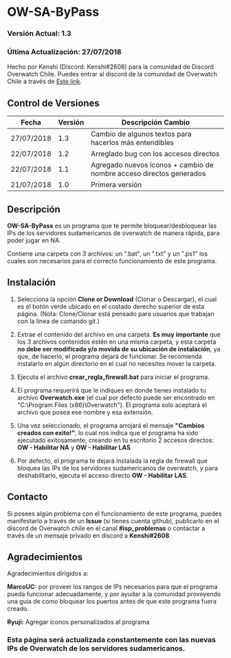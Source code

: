 # OW-SA-ByPass 
### Versión Actual: 1.3
### Última Actualización: 27/07/2018
Hecho por Kenshi (Discord: Kenshi#2608) para la comunidad de Discord Overwatch Chile. Puedes entrar al discord de la comunidad de Overwatch Chile a través de [Este link](https://discord.gg/6Y68tTU).

## Control de Versiones
| Fecha | Versión | Descripción Cambio
| --- | --- | --- |
| 27/07/2018 | 1.3 | Cambio de algunos textos para hacerlos más entendibles |
| 22/07/2018 | 1.2 | Arreglado bug con los accesos directos |
| 22/07/2018 | 1.1 | Agregado nuevos íconos + cambio de nombre acceso directos generados |
| 21/07/2018 | 1.0 | Primera versión |


## Descripción

**OW-SA-ByPass** es un programa que te permite bloquear/desbloquear las IPs de los servidores sudamericanos de overwatch de manera rápida, para poder jugar en NA.

Contiene una carpeta con 3 archivos: un ".bat", un ".txt" y un ".ps1" los cuales son necesarios para el correcto funcionamiento de este programa.

## Instalación
1. Selecciona la opción **Clone or Download** (Clonar o Descargar), el cual es el botón verde ubicado en el costado derecho superior de esta página. (Nota: Clone/Clonar está pensado para usuarios que trabajan con la línea de comando git.)

2. Extrae el contenido del archivo en una carpeta. **Es muy importante** que los 3 archivos contenidos estén en una misma carpeta,  y esta carpeta **no debe ser modificada y/o movida de su ubicación de instalación**, ya que, de hacerlo, el programa dejará de funcionar. Se recomienda instalarlo en algún directorio en el cual no necesites mover la carpeta.

3. Ejecuta el archivo **crear_regla_firewall.bat** para iniciar el programa.

4. El programa requerirá que le indiques en donde tienes instalado tu archivo **Overwatch.exe** (el cual por defecto puede ser encontrado en "C:\Program Files (x86)\Overwatch\"). El programa solo aceptará el archivo que posea ese nombre y esa extensión.

5. Una vez seleccionado, el programa arrojará el mensaje **"Cambios creados con exito!"**, lo cual nos indica que el programa ha sido ejecutado exitosamente, creando en tu escritorio 2 accesos directos: **OW - Habilitar NA** y **OW - Habilitar LAS**

6. Por defecto, el programa te dejará instalada la regla de firewall que bloquea las IPs de los servidores sudamericanos de overwatch, y para deshabilitarlo, ejecuta el acceso directo **OW - Habilitar LAS**.

## Contacto

Si posees algún problema con el funcionamiento de este programa, puedes manifestarlo a través de un **Issue** (si tienes cuenta github), publicarlo en el discord de Overwatch chile en el canal **\#isp_problemas** o contactar a través de un mensaje privado en discord a **Kenshi#2608**.

## Agradecimientos

Agradecimientos dirigidos a:

**MarcoUC:** por proveer los rangos de IPs necesarios para que el programa pueda funcionar adecuadamente, y por ayudar a la comunidad proveyendo una guía de como bloquear los puertos antes de que este programa fuera creado.

**Ryuji:** Agregar íconos personalizados al programa

### Esta página será actualizada constantemente con las nuevas IPs de Overwatch de los servidores sudamericanos.
